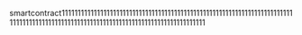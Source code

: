 smartcontract1111111111111111111111111111111111111111111111111111111111111111111111111111111111111111111111111111111111111111111111111111111111111
